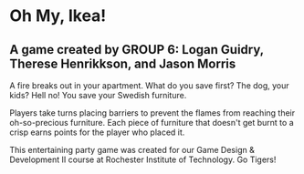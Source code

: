# Oh My, Ikea!
A game created by GROUP 6: Logan Guidry, Therese Henrikkson, and Jason Morris
---
A fire breaks out in your apartment. What do you save first? The dog, your kids? Hell no! You save your Swedish furniture.

Players take turns placing barriers to prevent the flames from reaching their oh-so-precious furniture. Each piece of furniture that doesn't get burnt to a crisp earns points for the player who placed it.

This entertaining party game was created for our Game Design & Development II course at Rochester Institute of Technology. Go Tigers!
